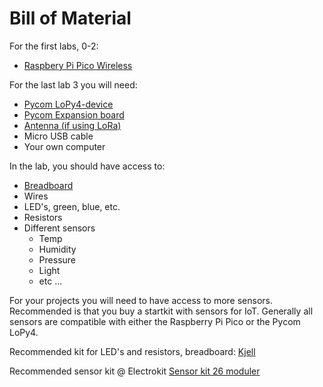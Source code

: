 # Bill of Material

For the first labs, 0-2:

* [Raspbery Pi Pico Wireless](https://www.electrokit.com/en/product/raspberry-pi-pico-w/)

For the last lab 3 you will need:
* [Pycom LoPy4-device](https://pycom.io/product/lopy4/)
* [Pycom Expansion board](https://pycom.io/product/expansion-board-3-0/)
* [Antenna (if using LoRa)](https://pycom.io/product/lora-868mhz-915mhz-sigfox-antenna-kit/)
* Micro USB cable
* Your own computer

In the lab, you should have access to:

* [Breadboard](https://www.electrokit.com/produkt/kopplingsdack-270-anslutningar/)
* Wires
* LED's, green, blue, etc.
* Resistors
* Different sensors
    * Temp
    * Humidity
    * Pressure
    * Light
    * etc ...

For your projects you will need to have access to more sensors. Recommended is that you buy a startkit with sensors for IoT. Generally all sensors are compatible with either the Raspberry Pi Pico or the Pycom LoPy4.

Recommended kit for LED's and resistors, breadboard: [Kjell](https://www.kjell.com/se/produkter/el-verktyg/arduino/arduino-kit/luxorparts-basic-start-kit-for-arduino-p90632)

Recommended sensor kit @ Electrokit [Sensor kit 26 moduler](https://www.electrokit.com/produkt/sensor-kit-26-moduler/)